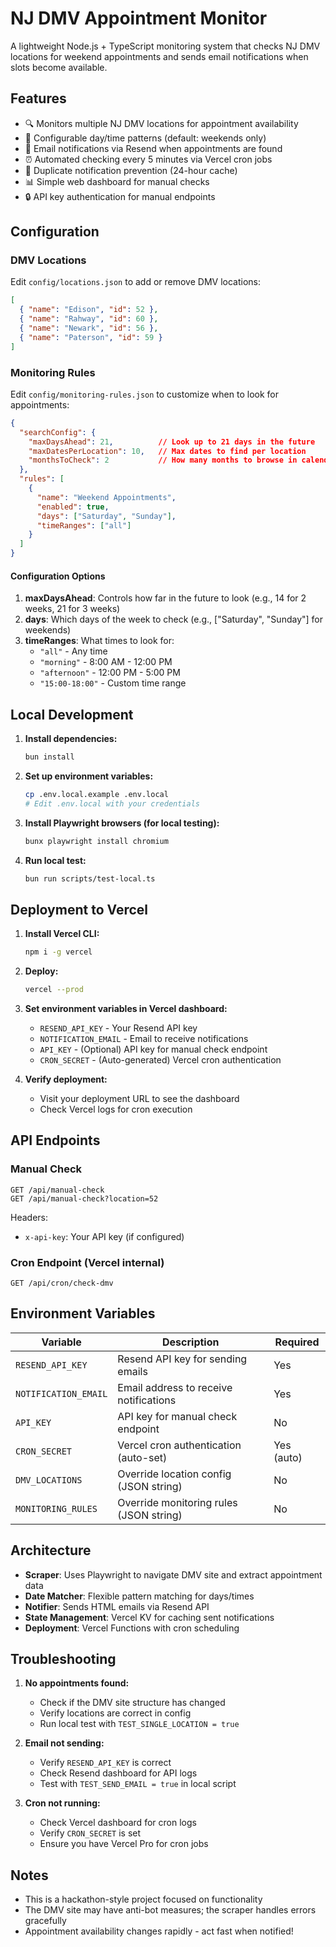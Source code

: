 # NJ DMV Appointment Monitor

A lightweight Node.js + TypeScript monitoring system that checks NJ DMV locations for weekend appointments and sends email notifications when slots become available.

## Features

- 🔍 Monitors multiple NJ DMV locations for appointment availability
- 📅 Configurable day/time patterns (default: weekends only)
- 📧 Email notifications via Resend when appointments are found
- ⏰ Automated checking every 5 minutes via Vercel cron jobs
- 🚫 Duplicate notification prevention (24-hour cache)
- 📊 Simple web dashboard for manual checks
- 🔒 API key authentication for manual endpoints

## Configuration

### DMV Locations

Edit `config/locations.json` to add or remove DMV locations:

```json
[
  { "name": "Edison", "id": 52 },
  { "name": "Rahway", "id": 60 },
  { "name": "Newark", "id": 56 },
  { "name": "Paterson", "id": 59 }
]
```

### Monitoring Rules

Edit `config/monitoring-rules.json` to customize when to look for appointments:

```json
{
  "searchConfig": {
    "maxDaysAhead": 21,          // Look up to 21 days in the future
    "maxDatesPerLocation": 10,   // Max dates to find per location
    "monthsToCheck": 2           // How many months to browse in calendar
  },
  "rules": [
    {
      "name": "Weekend Appointments",
      "enabled": true,
      "days": ["Saturday", "Sunday"],
      "timeRanges": ["all"]
    }
  ]
}
```

#### Configuration Options

1. **maxDaysAhead**: Controls how far in the future to look (e.g., 14 for 2 weeks, 21 for 3 weeks)
2. **days**: Which days of the week to check (e.g., ["Saturday", "Sunday"] for weekends)
3. **timeRanges**: What times to look for:
   - `"all"` - Any time
   - `"morning"` - 8:00 AM - 12:00 PM
   - `"afternoon"` - 12:00 PM - 5:00 PM
   - `"15:00-18:00"` - Custom time range

## Local Development

1. **Install dependencies:**
   ```bash
   bun install
   ```

2. **Set up environment variables:**
   ```bash
   cp .env.local.example .env.local
   # Edit .env.local with your credentials
   ```

3. **Install Playwright browsers (for local testing):**
   ```bash
   bunx playwright install chromium
   ```

4. **Run local test:**
   ```bash
   bun run scripts/test-local.ts
   ```

## Deployment to Vercel

1. **Install Vercel CLI:**
   ```bash
   npm i -g vercel
   ```

2. **Deploy:**
   ```bash
   vercel --prod
   ```

3. **Set environment variables in Vercel dashboard:**
   - `RESEND_API_KEY` - Your Resend API key
   - `NOTIFICATION_EMAIL` - Email to receive notifications
   - `API_KEY` - (Optional) API key for manual check endpoint
   - `CRON_SECRET` - (Auto-generated) Vercel cron authentication

4. **Verify deployment:**
   - Visit your deployment URL to see the dashboard
   - Check Vercel logs for cron execution

## API Endpoints

### Manual Check
```
GET /api/manual-check
GET /api/manual-check?location=52
```

Headers:
- `x-api-key`: Your API key (if configured)

### Cron Endpoint (Vercel internal)
```
GET /api/cron/check-dmv
```

## Environment Variables

| Variable | Description | Required |
|----------|-------------|----------|
| `RESEND_API_KEY` | Resend API key for sending emails | Yes |
| `NOTIFICATION_EMAIL` | Email address to receive notifications | Yes |
| `API_KEY` | API key for manual check endpoint | No |
| `CRON_SECRET` | Vercel cron authentication (auto-set) | Yes (auto) |
| `DMV_LOCATIONS` | Override location config (JSON string) | No |
| `MONITORING_RULES` | Override monitoring rules (JSON string) | No |

## Architecture

- **Scraper**: Uses Playwright to navigate DMV site and extract appointment data
- **Date Matcher**: Flexible pattern matching for days/times
- **Notifier**: Sends HTML emails via Resend API
- **State Management**: Vercel KV for caching sent notifications
- **Deployment**: Vercel Functions with cron scheduling

## Troubleshooting

1. **No appointments found:**
   - Check if the DMV site structure has changed
   - Verify locations are correct in config
   - Run local test with `TEST_SINGLE_LOCATION = true`

2. **Email not sending:**
   - Verify `RESEND_API_KEY` is correct
   - Check Resend dashboard for API logs
   - Test with `TEST_SEND_EMAIL = true` in local script

3. **Cron not running:**
   - Check Vercel dashboard for cron logs
   - Verify `CRON_SECRET` is set
   - Ensure you have Vercel Pro for cron jobs

## Notes

- This is a hackathon-style project focused on functionality
- The DMV site may have anti-bot measures; the scraper handles errors gracefully
- Appointment availability changes rapidly - act fast when notified!
